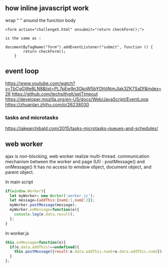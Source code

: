 ## how inline javascript work

wrap " " around the function body

```
<form action="challenge5.html" onsubmit="return checkForm();">

is the same as : 
		
documentByTagName("form").addEventListener("submit", function () {
		return checkForm();
	} 
```




## event loop
https://www.youtube.com/watch?v=TbCgGWe8LN8&list=PL7pEw9n3GkoW5bYOhVAtmJlak3ZK7SaDf&index=26
https://github.com/techsithgit/setTimeout
https://developer.mozilla.org/en-US/docs/Web/JavaScript/EventLoop
https://zhuanlan.zhihu.com/p/26238030

### tasks and microtasks
https://jakearchibald.com/2015/tasks-microtasks-queues-and-schedules/


## web worker
ajax is non-blocking, web worker realize multi-thread.
communication mechanism between the worker and page (UI) : postMessage() and onMessage()
It has no access to window object, document object, and parent object.

In main script
```javascript
if(window.Worker){
  let myWorker= new Worker('worker.js');
  let message={addThis:{num1:1,num2:2}};
  myWorker.postMessage(message);
  myWorker.onMessage=function(e){
    console.log(e.data.result);
  };
}

```
In worker.js
```javascript
this.onMessage=function(e){
  if(e.data.addThis!==undefined){
    this.postMessage({result:e.data.addThis.num1+e.data.addThis.num2});
  }
};
```


